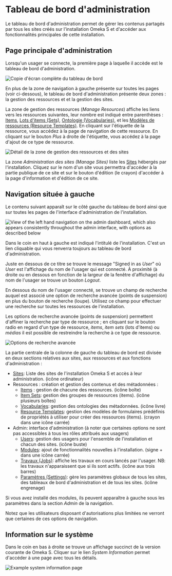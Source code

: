 # Tableau de bord d'administration

Le tableau de bord d'administration permet de gérer les contenus partagés par tous les sites créés sur l'installation Omeka S et d'accéder aux fonctionnalités principales de cette installation.

## Page principale d'administration

Lorsqu'un usager se connecte, la première page à laquelle il accède est le tableau de bord d'administration.

![Copie d'écran complète du tableau de bord](./files/admindashfullview.png)

En plus de la zone de navigation à gauche présente sur toutes les pages (voir ci-dessous), le tableau de bord d'administration présente deux zones : la gestion des ressources et et la gestion des sites.

La zone de gestion des ressources (*Manage Resources*) affiche les  liens vers les ressources suivantes, leur nombre est indiqué entre parenthèses : [Items](/content/items.md), [Lots d'items (Sets)](/content/item-sets.md), [Ontologie (Vocabularies)](/content/vocabularies.md), et les [Modèles de ressources (Resource Templates)](/content/resource-template.md).
En cliquant sur l'étiquette de la ressource, vous accédez à la page de navigation de cette ressource. En cliquant sur le bouton *Plus* à droite de l'étiquette, vous accédez à la page d'ajout de ce type de ressource.

![Détail de la zone de gestion des ressources et des sites](./files/admindashmanage.png)

La zone *Administration des sites (Manage Sites)* liste les [Sites](/sites/sites.md) hébergés par l'installation. Cliquez sur le nom d'un site vous permettra d'accéder à la partie publique de ce site et sur le bouton d'édition (le crayon) d'accéder à la page d'information et d'édition de ce site.


## Navigation située à gauche

Le contenu suivant apparaît sur le côté gauche du tableau de bord ainsi que sur toutes les pages de l'interface d'administration de l'installation.

![View of the left hand navigation on the admin dashboard, which also appears consistently throughout the admin interface, with options as described below](./files/leftnav.png)

Dans le coin en haut à gauche est indiqué l'intitulé de l'installation. C'est un lien cliquable qui vous renverra toujours au tableau de bord d'administration.

Juste en dessous de ce titre se trouve le message "Signed in as *User*" où *User* est l'affichage du nom de l'usager qui est connecté. À proximité (à droite ou en dessous en fonction de la largeur de la fenêtre d'affichage) du nom de l'usager se trouve un bouton  *Logout*.

En dessous du nom de l'usager connecté, se trouve un champ de recherche auquel est associé une option de recherche avancée (points de suspension) en plus du bouton de recherche (loupe). Utilisez ce champ pour effectuer une recherche sur toutes les ressources de l'installation.

Les options de recherche avancée (points de suspension) permettent d'affiner la recherche par type de ressource ; en cliquant sur le bouton radio en regard d'un type de ressource, *items*, *item sets* (lots d'items) ou *médias* il est possible de restreindre la recherche à ce type de ressource.

![Options de recherche avancée](./files/search.png)

La partie centrale de la colonne de gauche du tableau de bord est divisée en deux sections relatives aux sites, aux ressources et aux fonctions d'administration :

- [Sites](/sites/sites.md): Liste des sites de l'installation Omeka S et accès à leur administration. (icône ordinateur)
- Ressources : création et gestion des contenus et des métadonnées :
    - [Items](/content/items.md) : gestion de chacune des ressources. (icône boîte)
    - [Item Sets](/content/item-sets.md): gestion des groupes de ressources (items). (icône plusieurs boîtes)
    - [Vocabularies](/content/vocabularies.md): gestion des ontologies des métadonnées. (icône livre)
    - [Resource Templates](/content/resource-template.md): gestion des modèles de formulaires prédéfinis de propriétés à utiliser pour créer des ressources (items). (crayon dans une icône carrée)
- Admin: interface d'administration (à noter que certaines options ne sont pas accessibles à tous les rôles attribués aux usagers)
    - [Users](/users.md): gestion des usagers pour l'ensemble de l'installation et chacun des sites. (icône buste)
    - [Modules](/modules/modules.md): ajout de fonctionnalités nouvelles à l'installation. (signe + dans une icône carrée)
    - [Travaux (Jobs)](https://github.com/omeka/omeka-s-enduser/blob/master/jobs.md): affiche les travaux en cours lancés par l'usager. NB: les travaux n'apparaissent que si ils sont actifs. (icône aux trois barres)
    - [Paramètres (Settings)](https://github.com/omeka/omeka-s-enduser/blob/master/settings.md): gère les paramètres globaux de tous les sites, des tableaux de bord d'administration et de tous les sites. (icône engrenage)

Si vous avez installé des modules, ils peuvent apparaître à gauche sous les paramètres dans la section *Admin* de la navigation.

Notez que les utilisateurs disposant d'autorisations plus limitées ne verront que certaines de ces options de navigation.

## Information sur le système

Dans le coin en bas à droite se trouve un affichage succinct de la version courante de Omeka S. Cliquer sur le lien *System Information* permet d'accéder à une page avec tous les détails.

![Example system information page](./files/systeminfo.png)
